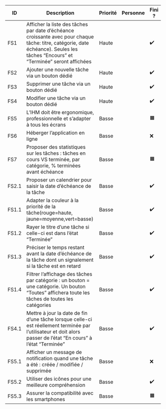 | ID    | Description | Priorité | Personne | Fini ? |
| ----- | --------------------------------------------------------------------------------------------------------------------------------------------------------------------------------------- | -------- | -------- | ------ |
| FS1   | Afficher la liste des tâches par date d’échéance croissante avec pour chaque tâche: titre, catégorie, date échéance). Seules les tâches “Encours” et “Terminée” seront affichées | Haute    |          |✔️|
| FS2   | Ajouter une nouvelle tâche via un bouton dédié                                                                                                                                          | Haute    |          |✔️|
| FS3   | Supprimer une tâche via un bouton dédié                                                                                                                                                 | Haute    |          |✔️|
| FS4   | Modifier une tâche via un bouton dédié                                                                                                                                                  | Haute    |          |✔️|
| FS5   | L’IHM doit être ergonomique, professionnelle et s’adapter à tous les écrans                                                                                                          | Basse    |          |🟧|
| FS6   | Héberger l’application en ligne                                                                                                                                                         | Basse    |          |❌|
| FS7   | Proposer des statistiques sur les tâches : tâches en cours VS terminée, par catégorie, % terminées avant échéance                                                                       | Basse    |          |🟧|
| FS2.1 | Proposer un calendrier pour saisir la date d’échéance de la tâche                                                                                                                       | Basse    |          |✔️|
| FS1.1 | Adapter la couleur à la priorité de la tâche(rouge=haute, jaune=moyenne,vert=basse)                                                                                                  | Basse    |          |✔️|
| FS1.2 | Rayer le titre d’une tâche si celle-ci est dans l’état “Terminée”                                                                                                                    | Basse    |          |✔️|
| FS1.3 | Préciser le temps restant avant la date d’échéance de la tâche dont un signalement si la tâche est en retard                                                                         | Basse    |          |✔️|
| FS1.4 | Filtrer l’affichage des tâches par catégorie : un bouton = une catégorie. Un bouton “Toutes” affichera toute les tâches de toutes les catégories                                  | Basse    |          |✔️|
| FS4.1 | Mettre à jour la date de fin d’une tâche lorsque celle-ci est réellement terminée par l’utilisateur et doit alors passer de l’état “En cours” à l’état “Terminée”                 | Basse    |          |✔️|
| FS5.1 | Afficher un message de notification quand une tâche a été : créée / modifiée / supprimée                                                                                              | Basse    |          |❌|
| FS5.2 | Utiliser des icônes pour une meilleure compréhension                                                                                                                                    | Basse    |          |✔️|
| FS5.3 | Assurer la compatibilité avec les smartphones                                                                                                                                           | Basse    |          |🟧|
